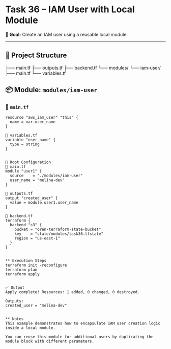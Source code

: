 # Task 36 – IAM User with Local Module

📌 **Goal:** Create an IAM user using a reusable local module.

---

## 📁 Project Structure

├── main.tf
├── outputs.tf
├── backend.tf
└── modules/
└── iam-user/
├── main.tf
└── variables.tf


## 📦 Module: `modules/iam-user`

### 🔹 `main.tf`

```hcl
resource "aws_iam_user" "this" {
  name = var.user_name
}

🔹 variables.tf
variable "user_name" {
  type = string
}


📄 Root Configuration
🔹 main.tf
module "user1" {
  source    = "./modules/iam-user"
  user_name = "melina-dev"
}

🔹 outputs.tf
output "created_user" {
  value = module.user1.user_name
}

🔹 backend.tf
terraform {
  backend "s3" {
    bucket = "oren-terraform-state-bucket"
    key    = "state/modules/task36.tfstate"
    region = "us-east-1"
  }
}


** Execution Steps
terraform init -reconfigure
terraform plan
terraform apply


✅ Output
Apply complete! Resources: 1 added, 0 changed, 0 destroyed.

Outputs:
created_user = "melina-dev"


** Notes
This example demonstrates how to encapsulate IAM user creation logic inside a local module.

You can reuse this module for additional users by duplicating the module block with different parameters.


